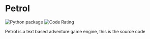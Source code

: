 
# Petrol
    
![Python package](https://github.com/AUnicornWithNoLife/Petrol/workflows/Python%20package/badge.svg?branch=main)
![Code Rating](https://www.codefactor.io/Content/badges/B.svg)

Petrol is a text based adventure game engine, this is the source code
